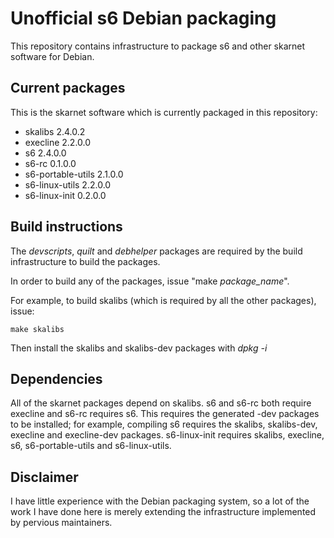 # Unofficial s6 Debian packaging

This repository contains infrastructure to package s6 and other skarnet 
software for Debian.

## Current packages

This is the skarnet software which is currently packaged in this 
repository:

* skalibs 2.4.0.2
* execline 2.2.0.0
* s6 2.4.0.0
* s6-rc 0.1.0.0
* s6-portable-utils 2.1.0.0
* s6-linux-utils 2.2.0.0
* s6-linux-init 0.2.0.0

## Build instructions

The _devscripts_, _quilt_ and _debhelper_ packages are required by the build
infrastructure to build the packages. 

In order to build any of the packages, issue "make _package\_name_".

For example, to build skalibs (which is required by all the other packages),
issue:

```shell
make skalibs
```

Then install the skalibs and skalibs-dev packages with _dpkg -i_

## Dependencies

All of the skarnet packages depend on skalibs. s6 and s6-rc both require
execline and s6-rc requires s6. This requires the generated -dev packages to 
be installed; for example, compiling s6 requires the skalibs, skalibs-dev,
execline and execline-dev packages. s6-linux-init requires skalibs, execline,
s6, s6-portable-utils and s6-linux-utils.

## Disclaimer

I have little experience with the Debian packaging system, so a lot of the work
I have done here is merely extending the infrastructure implemented by 
pervious maintainers.
